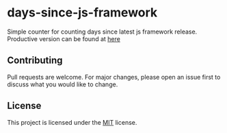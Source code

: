 # days-since-js-framework

Simple counter for counting days since latest js framework release. Productive version can be found at [here](https://dayssincelastjsframework.com/)

## Contributing

Pull requests are welcome. For major changes, please open an issue first
to discuss what you would like to change.

## License

This project is licensed under the [MIT](./LICENSE) license.
